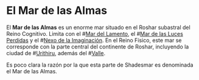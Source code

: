 # El Mar de las Almas

El **Mar de las Almas** es un enorme mar situado en el Roshar subastral del Reino Cognitivo. Limita con el #[Mar del Lamento](locations/sea-of-regret), el #[Mar de las Luces Perdidas](locations/sea-of-lost-lights) y el #[Nexo de la Imaginación](locations/nexus-of-imagination). En el Reino Físico, este mar se corresponde con la parte central del continente de Roshar, incluyendo la ciudad de #[Urithiru](locations/urithiru), además del #[Valle](locations/valley).

Es poco clara la razón por la que esta parte de Shadesmar es denominada el Mar de las Almas.
